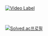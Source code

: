 

<br>

[![Video Label](http://img.youtube.com/vi/UrucadjS-Dc/0.jpg)](https://youtu.be/UrucadjS-Dc)

<br>

[![Solved.ac프로필](http://mazassumnida.wtf/api/generate_badge?boj=mhd329)](https://solved.ac/mhd329)